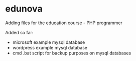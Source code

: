 # edunova

Adding files for the education course - PHP programmer 

Added so far:
- microsoft example mysql database
- wordpress example mysql database
- cmd .bat script for backup purposes on mysql databases
